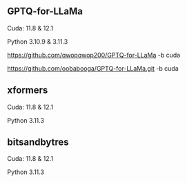 ## GPTQ-for-LLaMa
Cuda: 11.8 & 12.1

Python 3.10.9 & 3.11.3

https://github.com/qwopqwop200/GPTQ-for-LLaMa -b cuda

https://github.com/oobabooga/GPTQ-for-LLaMa.git -b cuda




## xformers

Cuda: 11.8 & 12.1

Python 3.11.3



## bitsandbytres

Cuda: 11.8 & 12.1

Python 3.11.3
